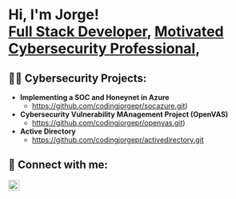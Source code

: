 <h1>Hi, I'm Jorge! <br/><a href="https://github.com/joshmadakor1">Full Stack Developer</a>, <a href="https://www.linkedin.com/in/joshmadakor/"> Motivated Cybersecurity Professional</a>, <a href="https://www.youtube.com/c/joshmadakor"></a></h1>

<h2>👨‍💻 Cybersecurity Projects:</h2>

- <b>Implementing a SOC and Honeynet in Azure</b>
  - https://github.com/codingjorgepr/socazure.git)
- <b>Cybersecurity Vulnerability MAnagement Project (OpenVAS)</b>
  - https://github.com/codingjorgepr/openvas.git)</i>
- <b>Active Directory</b>
  - https://github.com/codingjorgepr/activedirectory.git
    
<h2> 🤳 Connect with me:</h2>



[<img align="left" alt="JoshMadakor | LinkedIn" width="22px" src="https://cdn.jsdelivr.net/npm/simple-icons@v3/icons/linkedin.svg" />][linkedin]



[linkedin]: https://www.linkedin.com/in/jorge-ramostech/
